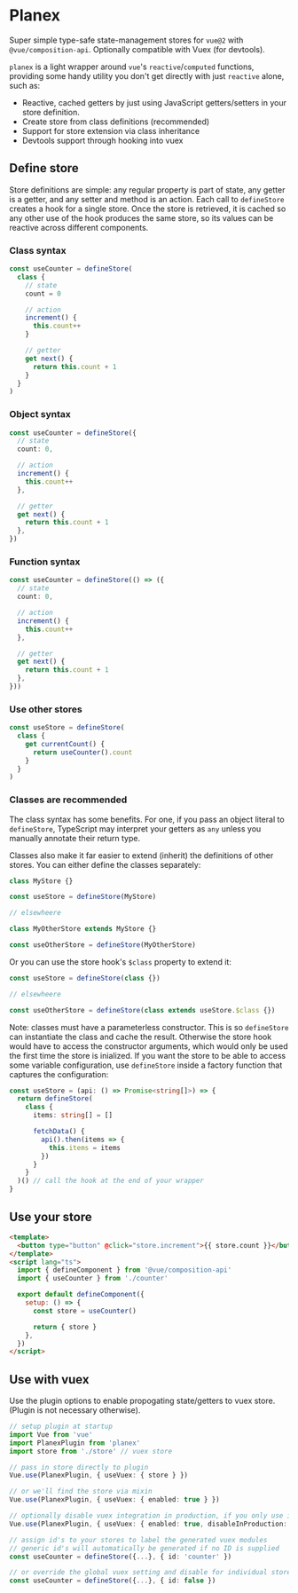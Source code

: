 # Planex

Super simple type-safe state-management stores for `vue@2` with `@vue/composition-api`. Optionally compatible with Vuex (for devtools).

`planex` is a light wrapper around `vue`'s `reactive`/`computed` functions, providing some handy utility you don't get directly with just `reactive` alone, such as:

- Reactive, cached getters by just using JavaScript getters/setters in your store definition.
- Create store from class definitions (recommended)
- Support for store extension via class inheritance
- Devtools support through hooking into vuex

## Define store

Store definitions are simple: any regular property is part of state, any getter is a getter, and any setter and method is an action. Each call to `defineStore` creates a hook for a single store. Once the store is retrieved, it is cached so any other use of the hook produces the same store, so its values can be reactive across different components.

### Class syntax

```typescript
const useCounter = defineStore(
  class {
    // state
    count = 0

    // action
    increment() {
      this.count++
    }

    // getter
    get next() {
      return this.count + 1
    }
  }
)
```

### Object syntax

```typescript
const useCounter = defineStore({
  // state
  count: 0,

  // action
  increment() {
    this.count++
  },

  // getter
  get next() {
    return this.count + 1
  },
})
```

### Function syntax

```typescript
const useCounter = defineStore(() => ({
  // state
  count: 0,

  // action
  increment() {
    this.count++
  },

  // getter
  get next() {
    return this.count + 1
  },
}))
```

### Use other stores

```typescript
const useStore = defineStore(
  class {
    get currentCount() {
      return useCounter().count
    }
  }
)
```

### Classes are recommended

The class syntax has some benefits. For one, if you pass an object literal to `defineStore`, TypeScript may interpret your getters as `any` unless you manually annotate their return type.

Classes also make it far easier to extend (inherit) the definitions of other stores. You can either define the classes separately:

```typescript
class MyStore {}

const useStore = defineStore(MyStore)

// elsewheere

class MyOtherStore extends MyStore {}

const useOtherStore = defineStore(MyOtherStore)
```

Or you can use the store hook's `$class` property to extend it:

```typescript
const useStore = defineStore(class {})

// elsewheere

const useOtherStore = defineStore(class extends useStore.$class {})
```

Note: classes must have a parameterless constructor. This is so `defineStore` can instantiate the class and cache the result. Otherwise the store hook would have to access the constructor arguments, which would only be used the first time the store is inialized. If you want the store to be able to access some variable configuration, use `defineStore` inside a factory function that captures the configuration:

```typescript
const useStore = (api: () => Promise<string[]>) => {
  return defineStore(
    class {
      items: string[] = []

      fetchData() {
        api().then(items => {
          this.items = items
        })
      }
    }
  )() // call the hook at the end of your wrapper
}
```

## Use your store

```html
<template>
  <button type="button" @click="store.increment">{{ store.count }}</button>
</template>
<script lang="ts">
  import { defineComponent } from '@vue/composition-api'
  import { useCounter } from './counter'

  export default defineComponent({
    setup: () => {
      const store = useCounter()

      return { store }
    },
  })
</script>
```

## Use with vuex

Use the plugin options to enable propogating state/getters to vuex store. (Plugin is not necessary otherwise).

```typescript
// setup plugin at startup
import Vue from 'vue'
import PlanexPlugin from 'planex'
import store from './store' // vuex store

// pass in store directly to plugin
Vue.use(PlanexPlugin, { useVuex: { store } })

// or we'll find the store via mixin
Vue.use(PlanexPlugin, { useVuex: { enabled: true } })

// optionally disable vuex integration in production, if you only use it for devtools
Vue.use(PlanexPlugin, { useVuex: { enabled: true, disableInProduction: true } })

// assign id's to your stores to label the generated vuex modules
// generic id's will automatically be generated if no ID is supplied
const useCounter = defineStore({...}, { id: 'counter' })

// or override the global vuex setting and disable for individual stores
const useCounter = defineStore({...}, { id: false })

```
